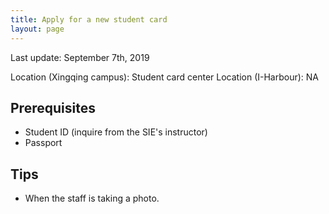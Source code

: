 ```yaml
---
title: Apply for a new student card
layout: page
---
```


Last update: September 7th, 2019

Location (Xingqing campus): Student card center
Location (I-Harbour): NA

## Prerequisites
- Student ID (inquire from the SIE's instructor)
- Passport


## Tips 
- When the staff is taking a photo. 
